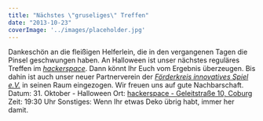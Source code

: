 ```yaml
---
title: "Nächstes \"gruseliges\" Treffen"
date: "2013-10-23"
coverImage: '../images/placeholder.jpg'
---
```


Dankeschön an die fleißigen Helferlein, die in den vergangenen Tagen die Pinsel geschwungen haben. An Halloween ist unser nächstes reguläres Treffen im [_hackerspace_](https://maps.google.de/maps?q=geleitstra%C3%9Fe+10+coburg&ie=UTF-8&hq=&hnear=0x47a3ce5e452b3681:0x43d5868bc3d1d20f,Geleitstra%C3%9Fe+10,+D-96450+Coburg&gl=de&ei=PplnUvKOAqOK5ATvzYCIDA&ved=0CDIQ8gEwAA). Dann könnt Ihr Euch vom Ergebnis überzeugen. Bis dahin ist auch unser neuer Partnerverein der _[Förderkreis innovatives Spiel e.V.](http://www.fis-ev.de)_ in seinen Raum eingezogen. Wir freuen uns auf gute Nachbarschaft. Datum: 31. Oktober - Halloween Ort: [hackerspace - Geleitstraße 10, Coburg](https://maps.google.de/maps?q=geleitstra%C3%9Fe+10+coburg&ie=UTF-8&hq=&hnear=0x47a3ce5e452b3681:0x43d5868bc3d1d20f,Geleitstra%C3%9Fe+10,+D-96450+Coburg&gl=de&ei=PplnUvKOAqOK5ATvzYCIDA&ved=0CDIQ8gEwAA) Zeit: 19:30 Uhr Sonstiges: Wenn Ihr etwas Deko übrig habt, immer her damit.
